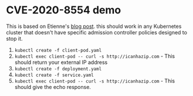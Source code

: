 # CVE-2020-8554 demo

This is based on Etienne's [blog post](https://blog.champtar.fr/K8S_MITM_LoadBalancer_ExternalIPs/). this should work in any Kubernetes cluster that doesn't have specific admission controller policies designed to stop it.

1. `kubectl create -f client-pod.yaml`
2. `kubectl exec client-pod -- curl -s http://icanhazip.com` - This should return your external IP address
3. `kubectl create -f deployment.yaml`
4. `kubectl create -f service.yaml`
5. `kubectl exec client-pod -- curl -s http://icanhazip.com` - This should give the echo response.